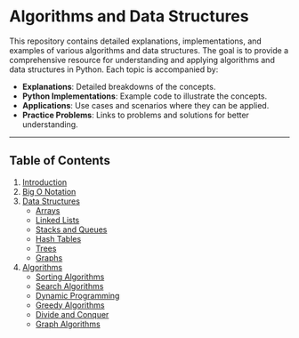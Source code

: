 # Algorithms and Data Structures

This repository contains detailed explanations, implementations, and examples of various algorithms and data structures. The goal is to provide a comprehensive resource for understanding and applying algorithms and data structures in Python. Each topic is accompanied by:

- **Explanations**: Detailed breakdowns of the concepts.
- **Python Implementations**: Example code to illustrate the concepts.
- **Applications**: Use cases and scenarios where they can be applied.
- **Practice Problems**: Links to problems and solutions for better understanding.

---

## Table of Contents

1. [Introduction](#introduction)
2. [Big O Notation](#big-o-notation)
3. [Data Structures](#data-structures)
   - [Arrays](#arrays)
   - [Linked Lists](#linked-lists)
   - [Stacks and Queues](#stacks-and-queues)
   - [Hash Tables](#hash-tables)
   - [Trees](#trees)
   - [Graphs](#graphs)
4. [Algorithms](#algorithms)
   - [Sorting Algorithms](#sorting-algorithms)
   - [Search Algorithms](#search-algorithms)
   - [Dynamic Programming](#dynamic-programming)
   - [Greedy Algorithms](#greedy-algorithms)
   - [Divide and Conquer](#divide-and-conquer)
   - [Graph Algorithms](#graph-algorithms)